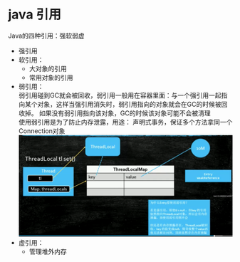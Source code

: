 # java 引用
 Java的四种引用：强软弱虚
 
- 强引用
- 软引用：
    - 大对象的引用
    - 常用对象的引用
- 弱引用：  
     弱引用碰到GC就会被回收，弱引用一般用在容器里面：与一个强引用一起指向某个对象，这样当强引用消失时，弱引用指向的对象就会在GC的时候被回收掉。
 如果没有弱引用指向该对象，GC的时候该对象可能不会被清理  
  使用弱引用是为了防止内存泄露，用途： 声明式事务，保证多个方法拿同一个Connection对象
  ![弱引用](../../../../img/弱引用.PNG)
- 虚引用：
    - 管理堆外内存
